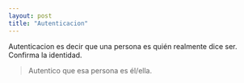 ```yaml
---
layout: post
title: "Autenticacion"
---
```


Autenticacion es decir que una persona es <!--more-->quién realmente dice ser. Confirma la identidad.

> Autentico que esa persona es él/ella.